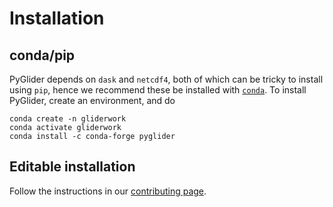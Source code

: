 # Installation

## conda/pip

PyGlider depends on `dask` and `netcdf4`, both of which can be tricky to install using `pip`,
hence we recommend these be installed with [`conda`](https://www.anaconda.com/). To install
PyGlider, create an environment, and do

```
conda create -n gliderwork
conda activate gliderwork
conda install -c conda-forge pyglider
```

## Editable installation

Follow the instructions in our [contributing page](./contributing.md).
